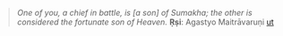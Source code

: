 > *One of you, a chief in battle, is [a son] of Sumakha; the other is considered the fortunate son of Heaven.*
> **Ṛṣi**: Agastyo Maitrāvaruṇi
> [ut](https://liberalarts.utexas.edu/lrc/rigveda/RV01.php#H181)
